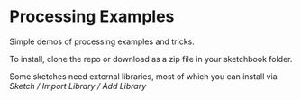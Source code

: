 Processing Examples
===================

Simple demos of processing examples and tricks.

To install, clone the repo or download as a zip file in your sketchbook folder.

Some sketches need external libraries, most of which you can install via *Sketch / Import Library / Add Library*

